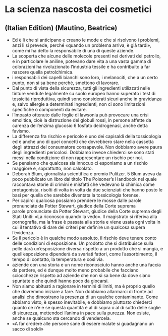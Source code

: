 # La scienza nascosta dei cosmetici
## (Italian Edition) (Mautino, Beatrice)
- Ed è lì che si anticipano e creano le mode e che si risolvono i problemi, anzi li si prevede, perché «quando un problema arriva, è già tardi», come mi ha detto la responsabile di una di queste aziende.
- La scoperta che alcune delle molecole presenti nei derivati del petrolio, e in particolare le aniline, potevano dare vita a una vasta gamma di colorazioni ha rivoluzionato l’industria tessile e ha contribuito a far nascere quella petrolchimica.
- i responsabili dei capelli bianchi sono loro, i melanociti, che a un certo punto, non si sa bene perché, smettono di lavorare.
- Dal punto di vista della sicurezza, tutti gli ingredienti utilizzati nelle tinture vendute legalmente su suolo europeo hanno superato i test di tossicità riproduttiva, quindi sono considerati sicuri anche in gravidanza e, salvo allergie a determinati ingredienti, non ci sono limitazioni specifiche o componenti da evitare.
- l’impasto ottenuto dalle foglie di lawsonia può provocare una crisi emolitica, cioè la distruzione dei globuli rossi, in persone affette da carenza dell’enzima glucosio 6 fosfato deidrogenasi, anche detta favismo.
- La differenza fra rischio e pericolo è uno dei capisaldi della tossicologia ed è anche uno di quei concetti che dovrebbero stare nella cassetta degli attrezzi del consumatore consapevole. Non dobbiamo avere paura degli ingredienti pericolosi. Dobbiamo invece chiederci se sono stati messi nella condizione di non rappresentare un rischio per noi.
- Se pensiamo che qualcosa sia innocuo ci esponiamo a un rischio maggiore e, soprattutto, non calcolato.
- Deborah Blum, giornalista scientifica e premio Pulitzer. 5 Blum aveva da poco pubblicato un libro dal titolo The Poisoner’s Handbook nel quale raccontava storie di crimini e misfatti che vedevano la chimica come protagonista, risolti di volta in volta da due scienziati che hanno posto le basi per quella che sarebbe diventata la tossicologia forense.
- Per capirci qualcosa possiamo prendere le mosse dalle parole pronunciate da Potter Stewart, giudice della Corte suprema
- parole pronunciate da Potter Stewart, giudice della Corte suprema degli Stati Uniti: «La riconosco quando la vedo». Il magistrato si riferiva alla pornografia, ma la frase è passata alla storia e viene usata ogni volta in cui il tentativo di dare dei criteri per definire un qualcosa supera l’evidenza.
- Se il pericolo è in qualche modo assoluto, il rischio deve tenere conto delle condizioni di esposizione. Un prodotto che si distribuisce sulla pelle darà un’esposizione diversa rispetto a un prodotto che si mangia, e quell’esposizione dipenderà da svariati fattori, come l’assorbimento, il tempo di contatto, la temperatura e così via.
- aziende con una storia e un nome riconosciuto hanno anche una faccia da perdere, ed è dunque molto meno probabile che facciano sciocchezze rispetto ad aziende che non si sa bene da dove siano spuntate e che quindi hanno poco da giocarsi.
- Non siamo abituati a ragionare in termini di limiti, ma è proprio quello che dovremmo iniziare a fare. Non dobbiamo allarmarci di fronte ad analisi che dimostrano la presenza di un qualche contaminante. Come abbiamo visto, è spesso inevitabile, e dobbiamo piuttosto chiederci quanto ce n’è e se questa quantità è al di sopra o al di sotto delle soglie di sicurezza, mettendoci l’anima in pace sulla purezza. Non esiste, anche se qualcuno sta cercando di vendercela.
- «A far credere alle persone sane di essere malate si guadagnano un sacco di soldi»
